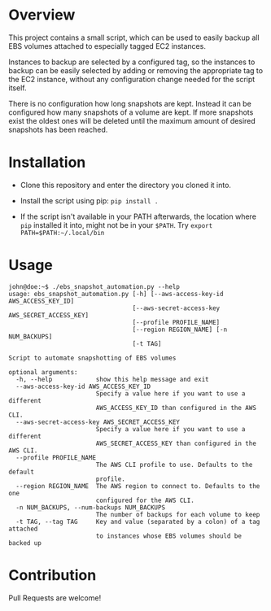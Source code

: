 # Overview

This project contains a small script, which can be used to easily backup all EBS
volumes attached to especially tagged EC2 instances.

Instances to backup are selected by a configured tag, so the instances to backup
can be easily selected by adding or removing the appropriate tag to the EC2
instance, without any configuration change needed for the script itself.

There is no configuration how long snapshots are kept. Instead it can be
configured how many snapshots of a volume are kept. If more snapshots exist the
oldest ones will be deleted until the maximum amount of desired snapshots has
been reached.

# Installation

* Clone this repository and enter the directory you cloned it into.

* Install the script using pip: ```pip install .```

* If the script isn't available in your PATH afterwards, the location where `pip`
installed it into, might not be in your `$PATH`. Try
```export PATH=$PATH:~/.local/bin```

# Usage

```
john@doe:~$ ./ebs_snapshot_automation.py --help
usage: ebs_snapshot_automation.py [-h] [--aws-access-key-id AWS_ACCESS_KEY_ID]
                                  [--aws-secret-access-key AWS_SECRET_ACCESS_KEY]
                                  [--profile PROFILE_NAME]
                                  [--region REGION_NAME] [-n NUM_BACKUPS]
                                  [-t TAG]

Script to automate snapshotting of EBS volumes

optional arguments:
  -h, --help            show this help message and exit
  --aws-access-key-id AWS_ACCESS_KEY_ID
                        Specify a value here if you want to use a different
                        AWS_ACCESS_KEY_ID than configured in the AWS CLI.
  --aws-secret-access-key AWS_SECRET_ACCESS_KEY
                        Specify a value here if you want to use a different
                        AWS_SECRET_ACCESS_KEY than configured in the AWS CLI.
  --profile PROFILE_NAME
                        The AWS CLI profile to use. Defaults to the default
                        profile.
  --region REGION_NAME  The AWS region to connect to. Defaults to the one
                        configured for the AWS CLI.
  -n NUM_BACKUPS, --num-backups NUM_BACKUPS
                        The number of backups for each volume to keep
  -t TAG, --tag TAG     Key and value (separated by a colon) of a tag attached
                        to instances whose EBS volumes should be backed up
```

# Contribution

Pull Requests are welcome!
